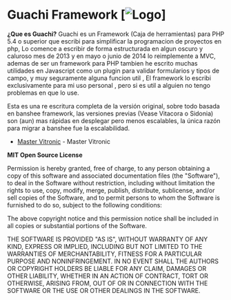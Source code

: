 Guachi Framework [![Logo](https://gitlab.com/vitronic/Guachi_Framework/raw/master/public/favicon.ico)]
=====================

**¿Que es Guachi?**
Guachi es un Framework (Caja de herramientas) para PHP 5.4 o superior que escribi para simplificar
la programacion de proyectos en php, Lo comence a escribir de forma estructurada en algun oscuro
y caluroso mes de 2013 y en mayo o junio de 2014 lo reimplemente a MVC, ademas de ser un framework
para PHP tambien he escrito muchas utilidades en Javascript como un plugin para validar
formularios y tipos de campo, y muy seguramente alguna funcion util , El framework lo escribi exclusivamente
para mi uso personal , pero si es util a alguien no tengo problemas en que lo use.

Esta es una re escritura completa de la versión original, sobre todo basada en banshee framework,
las versiones previas (Vease Vitacora o Sidonia) son (aun) mas rápidas en desplegar pero menos
escalables, la única razón para migrar a banshee fue la escalabilidad.

- [Master Vitronic](https://vitronic.me) - Master Vitronic

**MIT Open Source License**

Permission is hereby granted, free of charge, to any person obtaining a copy of this software and associated
documentation files (the "Software"), to deal in the Software without restriction, including without limitation the
rights to use, copy, modify, merge, publish, distribute, sublicense, and/or sell copies of the Software, and to permit
persons to whom the Software is furnished to do so, subject to the following conditions:

The above copyright notice and this permission notice shall be included in all copies or substantial portions of the
Software.

THE SOFTWARE IS PROVIDED "AS IS", WITHOUT WARRANTY OF ANY KIND, EXPRESS OR IMPLIED, INCLUDING BUT NOT LIMITED TO THE
WARRANTIES OF MERCHANTABILITY, FITNESS FOR A PARTICULAR PURPOSE AND NONINFRINGEMENT. IN NO EVENT SHALL THE AUTHORS OR
COPYRIGHT HOLDERS BE LIABLE FOR ANY CLAIM, DAMAGES OR OTHER LIABILITY, WHETHER IN AN ACTION OF CONTRACT, TORT OR
OTHERWISE, ARISING FROM, OUT OF OR IN CONNECTION WITH THE SOFTWARE OR THE USE OR OTHER DEALINGS IN THE SOFTWARE.
